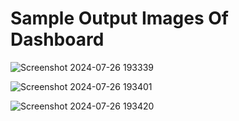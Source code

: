# Sample Output Images Of Dashboard

![Screenshot 2024-07-26 193339](https://github.com/user-attachments/assets/076ddff4-9654-46c0-bea7-a89f76ace571)

![Screenshot 2024-07-26 193401](https://github.com/user-attachments/assets/531a546e-0434-46a9-8a92-ff8081535b63)

![Screenshot 2024-07-26 193420](https://github.com/user-attachments/assets/b92dccf0-74c3-4821-8617-2d173ad443ab)
